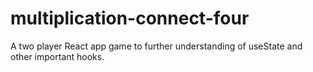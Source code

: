 # multiplication-connect-four
 A two player React app game to further understanding of useState and other important hooks.
